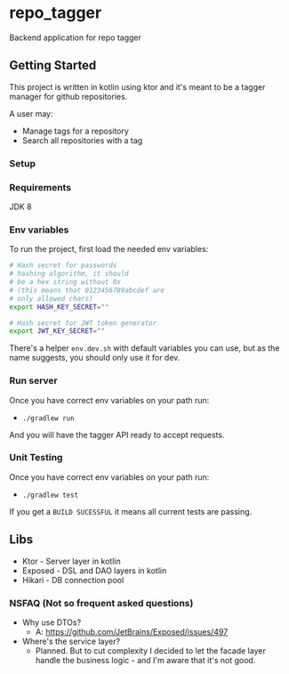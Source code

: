 # repo_tagger

Backend application for repo tagger

## Getting Started

This project is written in kotlin using ktor and it's
meant to be a tagger manager for github repositories.

A user may:
 * Manage tags for a repository
 * Search all repositories with a tag

### Setup 

### Requirements
JDK 8

### Env variables
To run the project, first load the needed env variables:

```bash
# Hash secret for passwords
# hashing algorithm, it should
# be a hex string without 0x
# (this means that 0123456789abcdef are 
# only allowed chars)
export HASH_KEY_SECRET=""

# Hash secret for JWT token generator
export JWT_KEY_SECRET=""
```

There's a helper `env.dev.sh` with default variables you can
use, but as the name suggests, you should only use it for dev.

### Run server

Once you have correct env variables on your path run:
 * `./gradlew run`

And you will have the tagger API ready to accept requests.

### Unit Testing

Once you have correct env variables on your path run:
 * `./gradlew test`

If you get a `BUILD SUCESSFUL` it means all current tests
are passing.

## Libs

* Ktor - Server layer in kotlin
* Exposed - DSL and DAO layers in kotlin
* Hikari - DB connection pool  

### NSFAQ (Not so frequent asked questions)

* Why use DTOs?
    * A: https://github.com/JetBrains/Exposed/issues/497 
* Where's the service layer?
    * Planned. But to cut complexity I decided to let the facade
    layer handle the business logic - and I'm aware that it's not good.